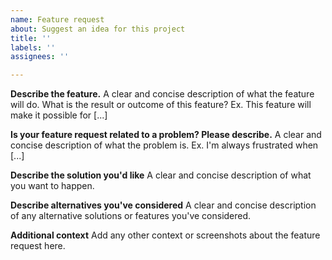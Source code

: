 ```yaml
---
name: Feature request
about: Suggest an idea for this project
title: ''
labels: ''
assignees: ''

---
```


**Describe the feature.**
A clear and concise description of what the feature will do. What is the result or outcome of this feature? Ex. This feature will make it possible for [...]

**Is your feature request related to a problem? Please describe.**
A clear and concise description of what the problem is. Ex. I'm always frustrated when [...]

**Describe the solution you'd like**
A clear and concise description of what you want to happen.

**Describe alternatives you've considered**
A clear and concise description of any alternative solutions or features you've considered.

**Additional context**
Add any other context or screenshots about the feature request here.
